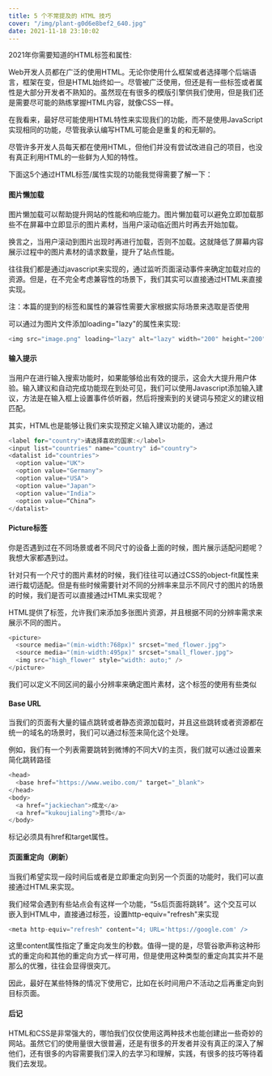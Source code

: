 ```yaml
---
title: 5 个不常提及的 HTML 技巧
cover: "/img/plant-g0d6e8bef2_640.jpg"
date: 2021-11-18 23:10:02
---
```


2021年你需要知道的HTML标签和属性:

Web开发人员都在广泛的使用HTML。无论你使用什么框架或者选择哪个后端语言，框架在变，但是HTML始终如一。尽管被广泛使用，但还是有一些标签或者属性是大部分开发者不熟知的。虽然现在有很多的模版引擎供我们使用，但是我们还是需要尽可能的熟练掌握HTML内容，就像CSS一样。

在我看来，最好尽可能使用HTML特性来实现我们的功能，而不是使用JavaScript实现相同的功能，尽管我承认编写HTML可能会是重复的和无聊的。

尽管许多开发人员每天都在使用HTML，但他们并没有尝试改进自己的项目，也没有真正利用HTML的一些鲜为人知的特性。

下面这5个通过HTML标签/属性实现的功能我觉得需要了解一下：

#### 图片懒加载
图片懒加载可以帮助提升网站的性能和响应能力。图片懒加载可以避免立即加载那些不在屏幕中立即显示的图片素材，当用户滚动临近图片时再去开始加载。

换言之，当用户滚动到图片出现时再进行加载，否则不加载。这就降低了屏幕内容展示过程中的图片素材的请求数量，提升了站点性能。

往往我们都是通过javascript来实现的，通过监听页面滚动事件来确定加载对应的资源。但是，在不完全考虑兼容性的场景下，我们其实可以直接通过HTML来直接实现。

注：本篇的提到的标签和属性的兼容性需要大家根据实际场景来选取是否使用

可以通过为图片文件添加loading="lazy"的属性来实现:
```js
<img src="image.png" loading="lazy" alt="lazy" width="200" height="200" />
```

#### 输入提示
当用户在进行输入搜索功能时，如果能够给出有效的提示，这会大大提升用户体验。输入建议和自动完成功能现在到处可见，我们可以使用Javascript添加输入建议，方法是在输入框上设置事件侦听器，然后将搜索到的关键词与预定义的建议相匹配。

其实，HTML也是能够让我们来实现预定义输入建议功能的，通过
```js
<label for="country">请选择喜欢的国家:</label>
<input list="countries" name="country" id="country">
<datalist id="countries">
  <option value="UK">
  <option value="Germany">
  <option value="USA">
  <option value="Japan">
  <option value="India">
  <option value=“China”>
</datalist>
```

#### Picture标签
你是否遇到过在不同场景或者不同尺寸的设备上面的时候，图片展示适配问题呢？我想大家都遇到过。

针对只有一个尺寸的图片素材的时候，我们往往可以通过CSS的object-fit属性来进行裁切适配。但是有些时候需要针对不同的分辨率来显示不同尺寸的图片的场景的时候，我们是否可以直接通过HTML来实现呢？

HTML提供了标签，允许我们来添加多张图片资源，并且根据不同的分辨率需求来展示不同的图片。
```js
<picture>
  <source media="(min-width:768px)" srcset="med_flower.jpg">
  <source media="(min-width:495px)" srcset="small_flower.jpg">
  <img src="high_flower" style="width: auto;" />
</picture>
```
我们可以定义不同区间的最小分辨率来确定图片素材，这个标签的使用有些类似

#### Base URL
当我们的页面有大量的锚点跳转或者静态资源加载时，并且这些跳转或者资源都在统一的域名的场景时，我们可以通过标签来简化这个处理。

例如，我们有一个列表需要跳转到微博的不同大V的主页，我们就可以通过设置来简化跳转路径
```js
<head>
  <base href="https://www.weibo.com/" target="_blank">  
</head>
<body>
  <a href="jackiechan">成龙</a>
  <a href="kukoujialing">贾玲</a>
</body>
```
标记必须具有href和target属性。

#### 页面重定向（刷新）
当我们希望实现一段时间后或者是立即重定向到另一个页面的功能时，我们可以直接通过HTML来实现。

我们经常会遇到有些站点会有这样一个功能，“5s后页面将跳转”。这个交互可以嵌入到HTML中，直接通过标签，设置http-equiv="refresh"来实现
```js
<meta http-equiv="refresh" content="4; URL='https://google.com' />
```
这里content属性指定了重定向发生的秒数。值得一提的是，尽管谷歌声称这种形式的重定向和其他的重定向方式一样可用，但是使用这种类型的重定向其实并不是那么的优雅，往往会显得很突兀。

因此，最好在某些特殊的情况下使用它，比如在长时间用户不活动之后再重定向到目标页面。

#### 后记
HTML和CSS是非常强大的，哪怕我们仅仅使用这两种技术也能创建出一些奇妙的网站。虽然它们的使用量很大很普遍，还是有很多的开发者并没有真正的深入了解他们，还有很多的内容需要我们深入的去学习和理解，实践，有很多的技巧等待着我们去发现。
